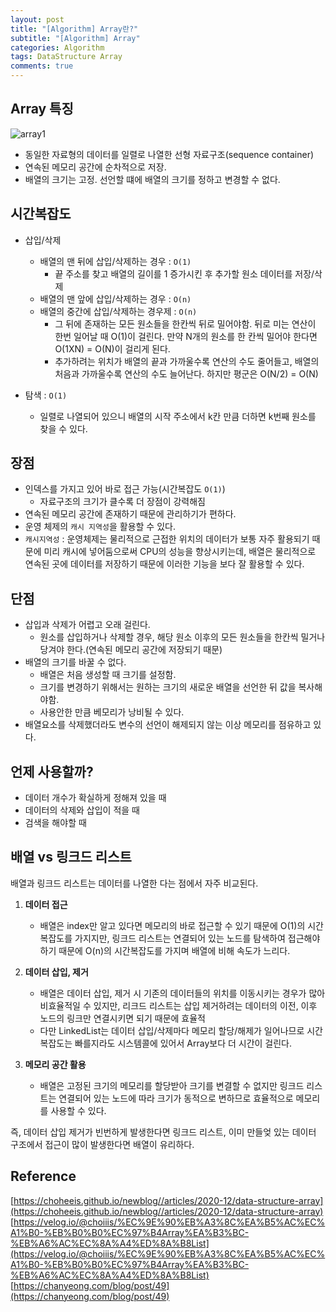 ```yaml
---  
layout: post  
title: "[Algorithm] Array란?"  
subtitle: "[Algorithm] Array"  
categories: Algorithm
tags: DataStructure Array
comments: true  
---  
```

## Array 특징

![array1](https://yunsikus.github.io/assets/img/post_img/array1.jpg)

- 동일한 자료형의 데이터를 일렬로 나열한 선형 자료구조(sequence container)
- 연속된 메모리 공간에 순차적으로 저장.
- 배열의 크기는 고정. 선언할 떄에 배열의 크기를 정하고 변경할 수 없다. 

## 시간복잡도 

- 삽입/삭제
    - 배열의 맨 뒤에 삽입/삭제하는 경우 : `O(1)`
        - 끝 주소를 찾고 배열의 길이를 1 증가시킨 후 추가할 원소 데이터를 저장/삭제 
    - 배열의 맨 앞에 삽입/삭제하는 경우 : `O(n)`
    - 배열의 중간에 삽입/삭제하는 경우제 : `O(n)`
        - 그 뒤에 존재하는 모든 원소들을 한칸씩 뒤로 밀어야함. 뒤로 미는 연산이 한번 일어날 때 O(1)이 걸린다. 만약 N개의 원소를 한 칸씩 밀어야 한다면 O(1XN) = O(N)이 걸리게 된다. 
        - 추가하려는 위치가 배열의 끝과 가까울수록 연산의 수도 줄어들고, 배열의 처음과 가까울수록 연산의 수도 늘어난다. 하지만 평군은 O(N/2) = O(N)
  
- 탐색 : `O(1)`
  - 일렬로 나열되어 있으니 배열의 시작 주소에서 k칸 만큼 더하면 k번째 원소를 찾을 수 있다. 

## 장점

- 인덱스를 가지고 있어 바로 접근 가능(시간복잡도 `O(1)`)
  - 자료구조의 크기가 클수록 더 장점이 강력해짐
- 연속된 메모리 공간에 존재하기 때문에 관리하기가 편하다. 
- 운영 체제의 `캐시 지역성`을 활용할 수 있다. 
- `캐시지역성` : 운영체제는 물리적으로 근접한 위치의 데이터가 보통 자주 활용되기 때문에 미리 캐시에 넣어둠으로써 CPU의 성능을 향상시키는데, 배열은 물리적으로 연속된 곳에 데이터를 저장하기 때문에 이러한 기능을 보다 잘 활용할 수 있다. 

## 단점

- 삽입과 삭제가 어렵고 오래 걸린다. 
  - 원소를 삽입하거나 삭제할 경우, 해당 원소 이후의 모든 원소들을 한칸씩 밀거나 당겨야 한다.(연속된 메모리 공간에 저장되기 때문)
- 배열의 크기를 바꿀 수 없다. 
  - 배열은 처음 생성할 때 크기를 설정함. 
  - 크기를 변경하기 위해서는 원하는 크기의 새로운 배열을 선언한 뒤 값을 복사해야함. 
  - 사용안한 만큼 베모리가 낭비될 수 있다. 
- 배열요소를 삭제했더라도 변수의 선언이 해제되지 않는 이상 메모리를 점유하고 있다. 

  
## 언제 사용할까?

- 데이터 개수가 확실하게 정해져 있을 때
- 데이터의 삭제와 삽입이 적을 때
- 검색을 해야할 때

## 배열 vs 링크드 리스트

배열과 링크드 리스트는 데이터를 나열한 다는 점에서 자주 비교된다. 

1. **데이터 접근**
   - 배열은 index만 알고 있다면 메모리의 바로 접근할 수 있기 때문에 O(1)의 시간 복잡도를 가지지만, 링크드 리스트는 연결되어 있는 노드를 탐색하여 접근해야 하기 때문에 O(n)의 시간복잡도를 가지며 배열에 비해 속도가 느리다. 

2. **데이터 삽입, 제거**
    - 배열은 데이터 삽입, 제거 시 기존의 데이터들의 위치를 이동시키는 경우가 많아 비효율적일 수 있지만, 리크드 리스트는 삽입 제거하려는 데이터의 이전, 이후 노드의 링크만 연결시키면 되기 때문에 효율적
    - 다만 LinkedList는 데이터 삽입/삭제마다 메모리 할당/해제가 일어나므로 시간복잡도는 빠를지라도 시스템콜에 있어서 Array보다 더 시간이 걸린다. 

3. **메모리 공간 활용**
    - 배열은 고정된 크기의 메모리를 할당받아 크기를 변결할 수 없지만 링크드 리스트는 연결되어 있는 노드에 따라 크기가 동적으로 변하므로 효율적으로 메모리를 사용할 수 있다. 

즉, 데이터 삽입 제거가 빈번하게 발생한다면 링크드 리스트, 이미 만들엊 있는 데이터 구조에서 접근이 많이 발생한다면 배열이 유리하다. 
  

## Reference 

[https://choheeis.github.io/newblog//articles/2020-12/data-structure-array](https://choheeis.github.io/newblog//articles/2020-12/data-structure-array)
[https://velog.io/@choiiis/%EC%9E%90%EB%A3%8C%EA%B5%AC%EC%A1%B0-%EB%B0%B0%EC%97%B4Array%EA%B3%BC-%EB%A6%AC%EC%8A%A4%ED%8A%B8List](https://velog.io/@choiiis/%EC%9E%90%EB%A3%8C%EA%B5%AC%EC%A1%B0-%EB%B0%B0%EC%97%B4Array%EA%B3%BC-%EB%A6%AC%EC%8A%A4%ED%8A%B8List)
[https://chanyeong.com/blog/post/49](https://chanyeong.com/blog/post/49)

